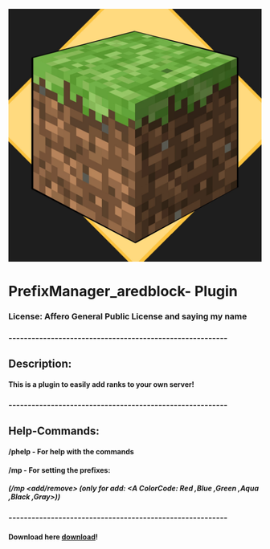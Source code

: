 ![Error at loading](logo.png)
# PrefixManager_aredblock- Plugin

### License: Affero General Public License and saying my name
### ---------------------------------------------------------

## Description:
#### This is a plugin to easily add ranks to your own server!

### ---------------------------------------------------------
## Help-Commands:
#### /phelp - For help with the commands
#### /mp - For setting the prefixes: 
#####     (/mp <add/remove> <playername> (only for add: <prefix> <A ColorCode: Red ,Blue ,Green ,Aqua ,Black ,Gray>))
### ---------------------------------------------------------


#### Download here [download](https://download938.mediafire.com/bwvt907phfog/n7h4qp1aobb44aq/PrefixManager_aredblock-0.1.jar)!

